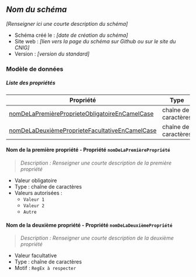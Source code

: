 ## _Nom du schéma_

_[Renseigner ici une courte description du schéma]_

- Schéma créé le : _[date de création du schéma]_
- Site web : _[lien vers la page du schéma sur Github ou sur le site du CNIG]_
- Version : _[version du standard]_

### Modèle de données
##### Liste des propriétés

| Propriété | Type | Obligatoire |
| -- | -- | -- |
| [nomDeLaPremièreProprieteObligatoireEnCamelCase](#nom-de-la-premi%C3%A8re-propri%C3%A9t%C3%A9---propri%C3%A9t%C3%A9-nomdelapremi%C3%A8repropri%C3%A9t%C3%A9) | chaîne de caractères  | Oui |
| [nomDeLaDeuxièmeProprieteFacultativeEnCamelCase](#nom-de-la-deuxi%C3%A8me-propri%C3%A9t%C3%A9---propri%C3%A9t%C3%A9-nomdeladeuxi%C3%A8mepropri%C3%A9t%C3%A9) | chaîne de caractères  | Non |

#### Nom de la première propriété - Propriété `nomDeLaPremièrePropriété`

> *Description : _Renseigner une courte description de la première propriété_*
- Valeur obligatoire
- Type : chaîne de caractères
- Valeurs autorisées : 
    - `Valeur 1`
    - `Valeur 2`
    - `Autre`

#### Nom de la deuxième propriété - Propriété `nomDeLaDeuxièmePropriété`

> *Description : _Renseigner une courte description de la deuxième propriété_*
- Valeur facultative
- Type : chaîne de caractères
- Motif : `RegEx à respecter`
